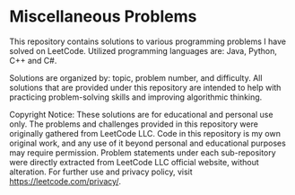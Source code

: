 # Miscellaneous Problems
This repository contains solutions to various programming problems I have solved on LeetCode. Utilized programming languages are: Java, Python, C++ and C#.

Solutions are organized by: topic, problem number, and difficulty. All solutions that are provided under this repository are intended to help with practicing problem-solving skills and improving algorithmic thinking.

Copyright Notice:
These solutions are for educational and personal use only. The problems and challenges provided in this repository were originally gathered from LeetCode LLC. Code in this repository is my own original work, and any use of it beyond personal and educational purposes may require permission. Problem statements under each sub-repository were directly extracted from LeetCode LLC official website, without alteration. For further use and privacy policy, visit https://leetcode.com/privacy/.
